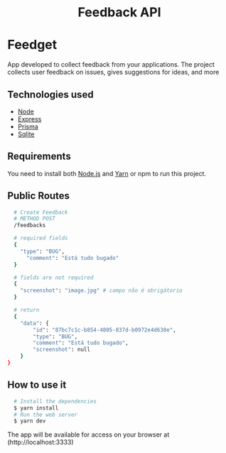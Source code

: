 <h1 align="center">
   Feedback API
</h1>

# Feedget
App developed to collect feedback from your applications. The project collects user feedback on issues, gives suggestions for ideas, and more

## Technologies used
  - [Node](https://nodejs.org/en)
  - [Express](https://expressjs.com/pt-br)
  - [Prisma](https://www.prisma.io)
  - [Sqlite](https://www.sqlite.org)

## Requirements

You need to install both [Node.js](https://nodejs.org) and [Yarn](https://yarnpkg.com) or npm to run this project.

## Public Routes
```bash
  # Create Feedback
  # METHOD POST
  /feedbacks

  # required fields
  {
  	"type": "BUG",
	  "comment": "Está tudo bugado"
  }

  # fields are not required
  {
    "screenshot": "image.jpg" # campo não é obrigátorio
  }

  # return
  {
	"data": {
		"id": "87bc7c1c-b854-4805-837d-b0972e4d638e",
		"type": "BUG",
		"comment": "Está tudo bugado",
		"screenshot": null
	}
}
```

## How to use it

```bash
  # Install the dependencies
  $ yarn install
  # Run the web server
  $ yarn dev
```

The app will be available for access on your browser at (http://localhost:3333)

